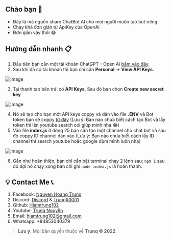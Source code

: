 ## Chào bạn 👋
* Đây là mã nguồn share ChatBot AI cho mọi người muốn tạo bot riêng.
* Chạy khá đơn giản từ ApiKey của OpenAi
* Đơn giản vậy thôi 😂

## Hướng dẫn nhanh 📋
1. Đầu tiên bạn cần một tài khoản ChatGPT - Open Ai [bấm vào đây](https://platform.openai.com/playground).
2. Sau khi đã có tài khoản thì bạn chỉ cần **Personal** -> **View API Keys**.

![image](https://user-images.githubusercontent.com/40049697/217147548-e0ba6dc7-ccfc-4913-bd7e-3a8db7014937.png)

3. Tại thanh tab bên trái có **API Keys**, Sau đó bạn chọn **Create new secret key**

![image](https://user-images.githubusercontent.com/40049697/217147810-0af82b25-4e31-45cf-9a88-3a9083fbb0ce.png)

4. Nó sẽ tạo cho bạn một API keys coppy và dán vào file **.ENV** và Bot token bạn sẽ coppy [từ đây](https://discord.com/developers/applications)
(Lưu ý: Bạn nào chưa biết cách tạo Bot và lấy token thì lên youtube search coi giúp mình nha 😂)
5. Vào file **index.js** ở dòng 25 bạn cần tạo một channel cho chat bot và sau đó coppy ID channel dán vào
(Lưu ý: Bạn nào chưa biết cách lấy ID channel thì search youtube hoặc google dùm mình luôn nha)

![image](https://user-images.githubusercontent.com/40049697/217148425-942595cb-cc70-4a63-92d5-02da7588b134.png)

6. Gần như hoàn thiện, bạn chỉ cần bật terminal chạy 2 lệnh sau: `npm i` sau đó đợi nó chạy xong bạn chỉ ghi `node index.js` là hoàn thành.

## 💡 Contact Me 📞

1. Facebook: [Nguyen Hoang Trung](https://www.facebook.com/HiamTrung102/)
2. Discord: [Discord](https://discord.gg/fr1ends) & [Trunq#0001](https://discord.gg/)
3. Github: [Hiamtrung102](https://github.com/Hiamtrung102/)
4. Youtube: [Trunq Nguyễn](https://www.youtube.com/channel/UCysSxCtFrXXMU2QvfElJK-g)
5. Email: hiamtrung102@gmail.com
6. Whatsapp: +84853040379
>
> **Lưu ý:** Mọi bản quyền thuộc về **Trunq © 2022**.
>
